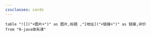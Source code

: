 ```yaml
---
cssclasses: cards
---
```


```dataview
table "![]("+图片+")" as 图片,标题 ,"[地址]("+链接+")" as 链接,评价
from "0-java体系课"
```

